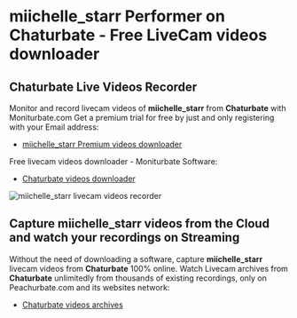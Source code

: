 # miichelle_starr Performer on Chaturbate - Free LiveCam videos downloader

## Chaturbate Live Videos Recorder

Monitor and record livecam videos of **miichelle_starr** from **Chaturbate** with Moniturbate.com
Get a premium trial for free by just and only registering with your Email address:
* [miichelle_starr Premium videos downloader](https://moniturbate.com/request-demo-licence-key.html)

Free livecam videos downloader - Moniturbate Software:
* [Chaturbate videos downloader](https://moniturbate.com/moniturbate-download-software.html)

![miichelle_starr livecam videos recorder](https://peachurnet.com/templates/moniturbate-software.png)


## Capture miichelle_starr videos from the Cloud and watch your recordings on Streaming

Without the need of downloading a software, capture **miichelle_starr** livecam videos from **Chaturbate** 100% online.
Watch Livecam archives from **Chaturbate** unlimitedly from thousands of existing recordings, only on Peachurbate.com and its websites network:
* [Chaturbate videos archives](https://peachurnet.com/)